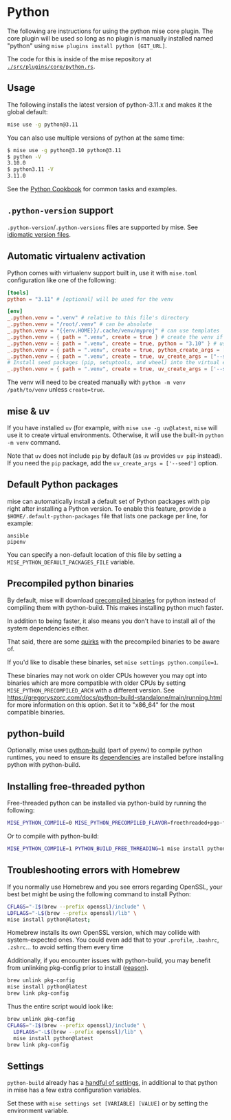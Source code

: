 # Python

The following are instructions for using the python mise core plugin. The core plugin will be used
so long as no plugin is manually
installed named "python" using `mise plugins install python [GIT_URL]`.

The code for this is inside of the mise repository
at [`./src/plugins/core/python.rs`](https://github.com/jdx/mise/blob/main/src/plugins/core/python.rs).

## Usage

The following installs the latest version of python-3.11.x and makes it the global
default:

```sh
mise use -g python@3.11
```

You can also use multiple versions of python at the same time:

```sh
$ mise use -g python@3.10 python@3.11
$ python -V
3.10.0
$ python3.11 -V
3.11.0
```

See the [Python Cookbook](/mise-cookbook/python.html) for common tasks and examples.

## `.python-version` support

`.python-version`/`.python-versions` files are supported by mise. See [idiomatic version files](/configuration.html#idiomatic-version-files).

## Automatic virtualenv activation

Python comes with virtualenv support built in, use it with `mise.toml` configuration like
one of the following:

```toml
[tools]
python = "3.11" # [optional] will be used for the venv

[env]
_.python.venv = ".venv" # relative to this file's directory
_.python.venv = "/root/.venv" # can be absolute
_.python.venv = "{{env.HOME}}/.cache/venv/myproj" # can use templates
_.python.venv = { path = ".venv", create = true } # create the venv if it doesn't exist
_.python.venv = { path = ".venv", create = true, python = "3.10" } # use a specific python version
_.python.venv = { path = ".venv", create = true, python_create_args = ["--without-pip"] } # pass args to python -m venv
_.python.venv = { path = ".venv", create = true, uv_create_args = ["--system-site-packages"] } # pass args to uv venv
# Install seed packages (pip, setuptools, and wheel) into the virtual environment.
_.python.venv = { path = ".venv", create = true, uv_create_args = ['--seed'] }
```

The venv will need to be created manually with `python -m venv /path/to/venv` unless `create=true`.

## mise & uv

If you have installed `uv` (for example, with `mise use -g uv@latest`, `mise` will use it to create virtual environments. Otherwise, it will use the built-in `python -m venv` command.

Note that `uv` does not include `pip` by default (as `uv` provides `uv pip` instead). If you need the `pip` package, add the `uv_create_args = ['--seed']` option.


## Default Python packages

mise can automatically install a default set of Python packages with pip right after installing a
Python version. To enable this feature, provide a `$HOME/.default-python-packages` file that lists
one package per line, for example:

```text
ansible
pipenv
```

You can specify a non-default location of this file by setting a `MISE_PYTHON_DEFAULT_PACKAGES_FILE`
variable.

## Precompiled python binaries

By default, mise will
download [precompiled binaries](https://github.com/astral-sh/python-build-standalone)
for python instead of compiling them with python-build. This makes installing python much faster.

In addition to being faster, it also means you don't have to install all of the system dependencies
either.

That said, there are
some [quirks](https://github.com/astral-sh/python-build-standalone/blob/main/docs/quirks.rst)
with the precompiled binaries to be aware of.

If you'd like to disable these binaries, set `mise settings python.compile=1`.

These binaries may not work on older CPUs however you may opt into binaries which
are more compatible with older CPUs by setting `MISE_PYTHON_PRECOMPILED_ARCH` with
a different version. See <https://gregoryszorc.com/docs/python-build-standalone/main/running.html> for
more information
on this option. Set it to "x86_64" for the most compatible binaries.

## python-build

Optionally, mise
uses [python-build](https://github.com/pyenv/pyenv/tree/master/plugins/python-build) (part of pyenv)
to compile python runtimes,
you need to ensure
its [dependencies](https://github.com/pyenv/pyenv/wiki#suggested-build-environment) are installed
before installing python with
python-build.

## Installing free-threaded python

Free-threaded python can be installed via python-build by running the following:

```bash
MISE_PYTHON_COMPILE=0 MISE_PYTHON_PRECOMPILED_FLAVOR=freethreaded+pgo-full mise install python
```

Or to compile with python-build:

```bash
MISE_PYTHON_COMPILE=1 PYTHON_BUILD_FREE_THREADING=1 mise install python
```

## Troubleshooting errors with Homebrew

If you normally use Homebrew and you see errors regarding OpenSSL,
your best bet might be using the following command to install Python:

```sh
CFLAGS="-I$(brew --prefix openssl)/include" \
LDFLAGS="-L$(brew --prefix openssl)/lib" \
mise install python@latest;
```

Homebrew installs its own OpenSSL version, which may collide with system-expected ones.
You could even add that to your
`.profile`,
`.bashrc`,
`.zshrc`...
to avoid setting them every time

Additionally, if you encounter issues with python-build,
you may benefit from unlinking pkg-config prior to install
([reason](https://github.com/pyenv/pyenv/issues/2823#issuecomment-1769081965)).

```sh
brew unlink pkg-config
mise install python@latest
brew link pkg-config
```

Thus the entire script would look like:

```sh
brew unlink pkg-config
CFLAGS="-I$(brew --prefix openssl)/include" \
  LDFLAGS="-L$(brew --prefix openssl)/lib" \
  mise install python@latest
brew link pkg-config
```

## Settings

`python-build` already has
a [handful of settings](https://github.com/pyenv/pyenv/tree/master/plugins/python-build), in
additional to that python in mise has a few extra configuration variables.

Set these with `mise settings set [VARIABLE] [VALUE]` or by setting the environment variable.

<script setup>
import Settings from '/components/settings.vue';
</script>
<Settings child="python" :level="3" />
